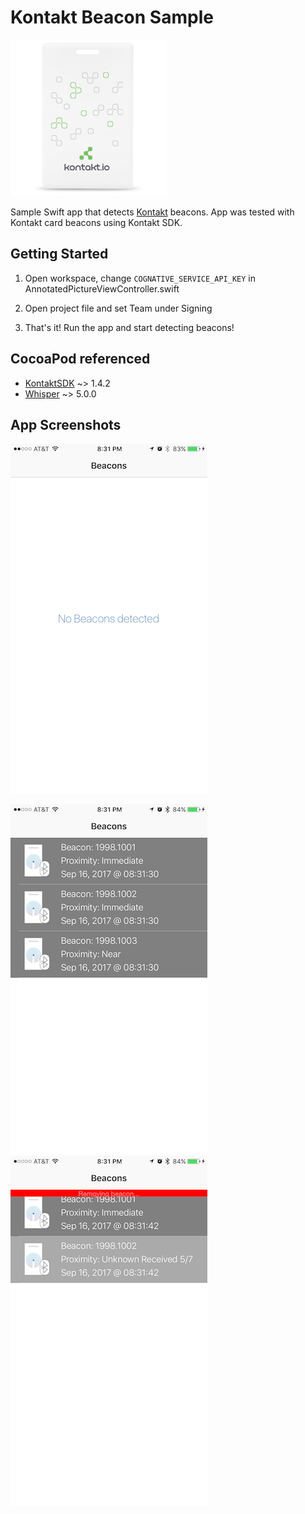 Kontakt Beacon Sample
===========

![Kontakt Card Beacon](./Screenshots/KontaktCardBeacon.jpg)

Sample Swift app that detects [Kontakt](https://kontakt.io/) beacons. App was tested with Kontakt card beacons using Kontakt SDK.

## Getting Started

1. Open workspace, change `COGNATIVE_SERVICE_API_KEY` in AnnotatedPictureViewController.swift

2. Open project file and set Team under Signing

3. That's it! Run the app and start detecting beacons!

## CocoaPod referenced

* [KontaktSDK](https://cocoapods.org/pods/KontaktSDK) ~> 1.4.2
* [Whisper](https://cocoapods.org/pods/Whisper) ~> 5.0.0

## App Screenshots

![Sample 1](./Screenshots/Sample1.png)

![Sample 2](./Screenshots/Sample2.png) ![Sample 3](./Screenshots/Sample3.png)

